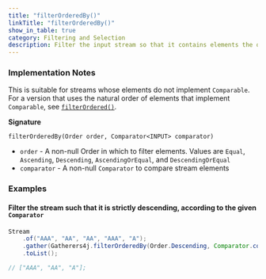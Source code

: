 ```yaml
---
title: "filterOrderedBy()"
linkTitle: "filterOrderedBy()"
show_in_table: true
category: Filtering and Selection
description: Filter the input stream so that it contains elements the order specified as measured by the given `Comparator`.
---
```


### Implementation Notes

This is suitable for streams whose elements do not implement `Comparable`. For a version that uses the natural order of 
elements that implement `Comparable`, see [`filterOrdered()`](/gatherers4j/gatherers/filtering-and-selection/filterordered/).

**Signature**

`filterOrderedBy(Order order, Comparator<INPUT> comparator)`
* `order` - A non-null Order in which to filter elements. Values are `Equal`, `Ascending`, `Descending`, `AscendingOrEqual`, and `DescendingOrEqual`
* `comparator` - A non-null `Comparator` to compare stream elements

### Examples

#### Filter the stream such that it is strictly descending, according to the given `Comparator`

```java
Stream
    .of("AAA", "AA", "AA", "AAA", "A");
    .gather(Gatherers4j.filterOrderedBy(Order.Descending, Comparator.comparingInt(String::length)))
    .toList();

// ["AAA", "AA", "A"];
```
